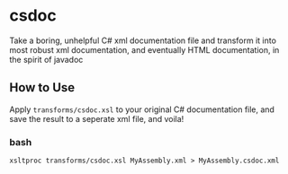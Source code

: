 # csdoc

Take a boring, unhelpful C# xml documentation file and transform it into most robust xml documentation, and eventually HTML documentation, in the spirit of javadoc

## How to Use

Apply `transforms/csdoc.xsl` to your original C# documentation file, and save the result to a seperate xml file, and voila!

### bash

    xsltproc transforms/csdoc.xsl MyAssembly.xml > MyAssembly.csdoc.xml
